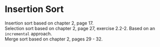 # Insertion Sort
Insertion sort based on chapter 2, page 17.  
Selection sort based on chapter 2, page 27, exercise 2.2-2. Based on an `incremental` approach.  
Merge sort based on chapter 2, pages 29 - 32.
